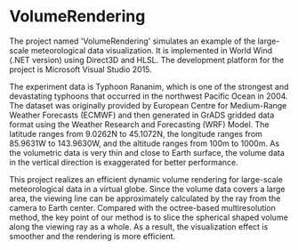 # VolumeRendering
The project named 'VolumeRendering' simulates an example of the large-scale meteorological data visualization. It is implemented in World Wind (.NET version) using Direct3D and HLSL. The development platform for the project is Microsoft Visual Studio 2015.

The experiment data is Typhoon Rananim, which is one of the strongest and devastating typhoons that occurred in the northwest Pacific Ocean in 2004. The dataset was originally provided by European Centre for Medium-Range Weather Forecasts (ECMWF) and then generated in GrADS gridded data format using the Weather Research and Forecasting (WRF) Model. The latitude ranges from 9.0262N to 45.1072N, the longitude ranges from 85.9631W to 143.9630W, and the altitude ranges from 100m to 1000m. As the volumetric data is very thin and close to Earth surface, the volume data in the vertical direction is exaggerated for better performance. 

This project realizes an efficient dynamic volume rendering for large-scale meteorological data in a virtual globe. Since the volume data covers a large area, the viewing line can be approximately calculated by the ray from the camera to Earth center. Compared with the octree-based multiresolution method, the key point of our method is to slice the spherical shaped volume along the viewing ray as a whole. As a result, the visualization effect is smoother and the rendering is more efficient.
